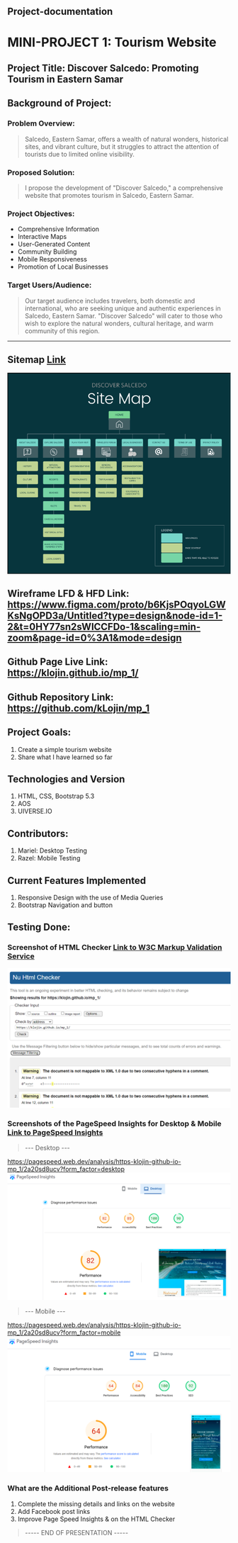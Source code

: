 ## Project-documentation

# MINI-PROJECT 1: Tourism Website

## Project Title: Discover Salcedo: Promoting Tourism in Eastern Samar

## Background of Project:

### Problem Overview:

>Salcedo, Eastern Samar, offers a wealth of natural wonders, historical sites, and vibrant culture, but it struggles to attract the attention of tourists due to limited online visibility.

### Proposed Solution:

>I propose the development of "Discover Salcedo," a comprehensive website that promotes tourism in Salcedo, Eastern Samar.

### Project Objectives:

* Comprehensive Information
* Interactive Maps
* User-Generated Content
* Community Building
* Mobile Responsiveness
* Promotion of Local Businesses

### Target Users/Audience:

>Our target audience includes travelers, both domestic and international, who are seeking unique and authentic experiences in Salcedo, Eastern Samar. "Discover Salcedo" will cater to those who wish to explore the natural wonders, cultural heritage, and warm community of this region.
---
## Sitemap [Link](https://www.figma.com/proto/JI7PB9cpaNmus3kCG5S05q/Untitled?node-id=1-2&mode=design&t=hzBq47G4QPWycaxP-1)



![alt text](https://github.com/kLojin/mp_1/blob/main/sitemap.png?raw=true)


## Wireframe LFD & HFD Link: https://www.figma.com/proto/b6KjsPOqyoLGWKsNgOPD3a/Untitled?type=design&node-id=1-2&t=0HY77sn2sWICCFDo-1&scaling=min-zoom&page-id=0%3A1&mode=design

## Github Page Live Link: https://klojin.github.io/mp_1/

## Github Repository Link: https://github.com/kLojin/mp_1

## Project Goals:

1. Create a simple tourism website
2. Share what I have learned so far

## Technologies and Version
1. HTML, CSS, Bootstrap 5.3
2. AOS
3. UIVERSE.IO

## Contributors:

1. Mariel: Desktop Testing
2. Razel: Mobile Testing

## Current Features Implemented

1. Responsive Design with the use of Media Queries
2. Bootstrap Navigation and button

## Testing Done:

### Screenshot of HTML Checker [Link to W3C Markup Validation Service](https://validator.w3.org/)

![alt text](https://github.com/kLojin/mp_1/blob/main/checker.png?raw=true)

### Screenshots of the PageSpeed Insights for Desktop & Mobile [Link to PageSpeed Insights](https://pagespeed.web.dev/)

> --- Desktop ---

https://pagespeed.web.dev/analysis/https-klojin-github-io-mp_1/2a20sd8ucv?form_factor=desktop
![alt text](https://github.com/kLojin/mp_1/blob/main/desktop.png?raw=true)

> --- Mobile ---

https://pagespeed.web.dev/analysis/https-klojin-github-io-mp_1/2a20sd8ucv?form_factor=mobile
![alt text](https://github.com/kLojin/mp_1/blob/main/mobile.png?raw=true)

### What are the Additional Post-release features

1. Complete the missing details and links on the website
2. Add Facebook post links
3. Improve Page Speed Insights & on the HTML Checker



> ----- END OF PRESENTATION ----- 
